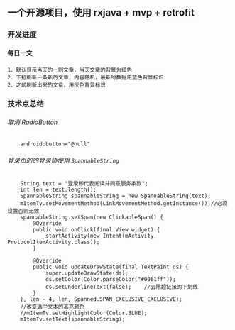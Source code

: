 ## 一个开源项目，使用 rxjava + mvp + retrofit

### 开发进度
#### 每日一文
    1、默认显示当天的一则文章，当天文章的背景为红色
    2、下拉刷新一条新的文章，内容随机，最新的数据用蓝色背景标识
    2、之前刷新出来的文章，用灰色背景标识

### 技术点总结
###### 取消 RadioButton
	    android:button="@null"
###### 登录页的的登录协使用 `SpannableString`
		String text = "登录即代表阅读并同意服务条款";
	    int len = text.length();
	    SpannableString spannableString = new SpannableString(text);
	    mItemTv.setMovementMethod(LinkMovementMethod.getInstance());//必须设置否则无效
	    spannableString.setSpan(new ClickableSpan() {
	        @Override
	        public void onClick(final View widget) {
	            startActivity(new Intent(mActivity, ProtocolItemActivity.class));
	        }

	        @Override
	        public void updateDrawState(final TextPaint ds) {
	            super.updateDrawState(ds);
	            ds.setColor(Color.parseColor("#0061ff"));
	            ds.setUnderlineText(false);    //去除超链接的下划线
	        }
	    }, len - 4, len, Spanned.SPAN_EXCLUSIVE_EXCLUSIVE);
	    //改变选中文本的高亮颜色
		//mItemTv.setHighlightColor(Color.BLUE);
	    mItemTv.setText(spannableString);


